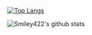 <!--
### Hi there 👋! My name is Smiley.


**Smiley422/Smiley422** is a ✨ _special_ ✨ repository because its `README.md` (this file) appears on your GitHub profile.

Here are some ideas to get you started:

- 🔭 I’m currently working on ...
- 🌱 I’m currently learning ...
- 👯 I’m looking to collaborate on ...
- 🤔 I’m looking for help with ...
- 💬 Ask me about ...
- 📫 How to reach me: ...
- 😄 Pronouns: ...
- ⚡ Fun fact: ...
-->

[![Top Langs](https://github-readme-stats.vercel.app/api/top-langs/?username=Smiley422&langs_count=10)](https://github.com/Smiley422/Smiley422)


![Smiley422's github stats](https://github-readme-stats.vercel.app/api?username=Smiley422&show_icons=true&hide=stars&include_all_commits=true&count_private=true&theme=tokyonight)
